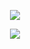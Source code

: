 <p align="center">
  <img src="https://github.com/Macc0de/C_collection/assets/138070020/829f9a9b-9a40-468a-a281-d0b89b3f0f05">
</p>

<p align="center">
  <img src="https://github.com/Macc0de/C_collection/assets/138070020/c14d5c0f-61b5-49e8-b322-a6ef0aeb45f1">
</p>
